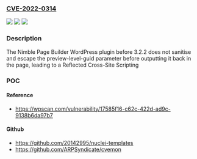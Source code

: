 ### [CVE-2022-0314](https://cve.mitre.org/cgi-bin/cvename.cgi?name=CVE-2022-0314)
![](https://img.shields.io/static/v1?label=Product&message=Nimble%20Page%20Builder&color=blue)
![](https://img.shields.io/static/v1?label=Version&message=3.2.2%3C%203.2.2%20&color=brighgreen)
![](https://img.shields.io/static/v1?label=Vulnerability&message=CWE-79%20Cross-site%20Scripting%20(XSS)&color=brighgreen)

### Description

The Nimble Page Builder WordPress plugin before 3.2.2 does not sanitise and escape the preview-level-guid parameter before outputting it back in the page, leading to a Reflected Cross-Site Scripting

### POC

#### Reference
- https://wpscan.com/vulnerability/17585f16-c62c-422d-ad9c-9138b6da97b7

#### Github
- https://github.com/20142995/nuclei-templates
- https://github.com/ARPSyndicate/cvemon


